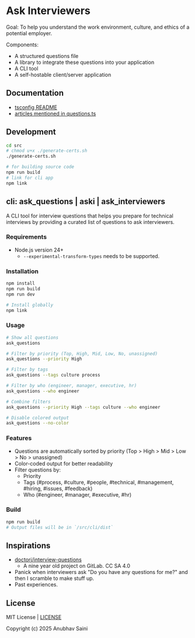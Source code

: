 # Ask Interviewers

Goal: To help you understand the work environment, culture, and ethics of a potential employer.

Components:

-   A structured questions file
-   A library to integrate these questions into your application
-   A CLI tool
-   A self-hostable client/server application

## Documentation

-   [tsconfig README](tsconfig.README.md)
-   [articles mentioned in questions.ts](articles.md)

## Development

```bash
cd src
# chmod u+x ./generate-certs.sh
./generate-certs.sh

# for building source code
npm run build
# link for cli app
npm link

```

## cli: ask_questions | aski | ask_interviewers

A CLI tool for interview questions that helps you prepare for technical interviews by providing a curated list of questions to ask interviewers.

### Requirements

-   Node.js version 24+
    -   `--experimental-transform-types` needs to be supported.

### Installation

```bash
npm install
npm run build
npm run dev

# Install globally
npm link
```

### Usage

```bash
# Show all questions
ask_questions

# Filter by priority (Top, High, Mid, Low, No, unassigned)
ask_questions --priority High

# Filter by tags
ask_questions --tags culture process

# Filter by who (engineer, manager, executive, hr)
ask_questions --who engineer

# Combine filters
ask_questions --priority High --tags culture --who engineer

# Disable colored output
ask_questions --no-color
```

### Features

-   Questions are automatically sorted by priority (Top > High > Mid > Low > No > unassigned)
-   Color-coded output for better readability
-   Filter questions by:
    -   Priority
    -   Tags (#process, #culture, #people, #technical, #management, #hiring, #issues, #feedback)
    -   Who (#engineer, #manager, #executive, #hr)

### Build

```bash
npm run build
# Output files will be in `/src/cli/dist`
```

## Inspirations

-   [doctorj/interview-questions](https://gitlab.com/doctorj/interview-questions)
    -   A nine year old project on GitLab. CC SA 4.0
-   Panick when interviewers ask "Do you have any questions for me?" and then I scramble to make stuff up.
-   Past experiences.

## License

MIT License | [LICENSE](LICENSE)

Copyright (c) 2025 Anubhav Saini
